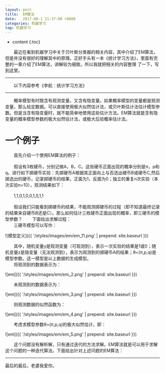 ```yaml
---
layout: post
title:  EM算法
date:   2017-08-1 21:37:00 +0800
categories: 机器学习
tag: 机器学习
---
```


* content
{:toc}


&emsp;&emsp;最近在看到机器学习中关于贝叶斯分类器的相关内容，其中介绍了EM算法，但是并没有很好的理解其中的原理。正好手头有一本《统计学习方法》，里面有完整的一章介绍了EM算法，讲解较为细致。所以我就把相关的内容整理 了一下，写到这里。
<hr>
&emsp;&emsp;以下内容参考《李航：统计学习方法》
<hr>
&emsp;&emsp;概率模型有时既含有观测变量，又含有隐变量。如果概率模型的变量都是观测变量，那么给定数据。可以直接使用极大似然估计法，或贝叶斯估计法估计模型参数。但是当含有隐变量时，就不能简单地使用这些估计方法。EM算法就是含有隐变量的概率模型参数的极大似然估计法，或极大后验概率估计法。<br>

一个例子
====================================

&emsp;&emsp;首先介绍一个使用EM算法的例子：<br><br>
&emsp;&emsp;假设有3枚硬币，分别记做A，B，C。这些硬币正面出现的概率分别是π，p和q。进行如下掷硬币实验：先掷硬币A根据其正面向上与否选出硬币B或硬币C,然后掷选出的硬币，记录掷硬币的结果，正面为1，反面为0；独立的重复n次实验（本次实验n=10），观测结果如下：<br><br>
&emsp;&emsp;1,1,0,1,0,0,1,0,1,1<br><br>
&emsp;&emsp;假设我们只能看到掷硬币的结果，不能观测掷硬币的过程（即不知道最终记录的结果来自硬币B还是C）。那么如何估计三枚硬币正面出现的概率，即三硬币的模型参数？
&emsp;&emsp;下面给出求解过程：<br>
&emsp;&emsp;三硬币模型可以写作：<br>

![模型定义]({{ '/styles/images/em/em_11.png' | prepend: site.baseurl }})

&emsp;&emsp;其中，随机变量y是观测变量（可观测到），表示一次实验的结果是1或0；随机变量z是隐变量（无法观测到），表示为观测到的掷硬币A的结果；θ=(π,p,q)是模型参数。这一模型是以上数据的生成模型。<br>
&emsp;&emsp;将观测到的数据表示为：<br>

![em]({{ '/styles/images/em/em_2.png' | prepend: site.baseurl }})

&emsp;&emsp;未观测到的数据表示为：<br>

![em]({{ '/styles/images/em/em_3.png' | prepend: site.baseurl }})

&emsp;&emsp;则观测数据的似然函数为：<br>

![em]({{ '/styles/images/em/em_4.png' | prepend: site.baseurl }})

&emsp;&emsp;考虑求模型参数θ=(π,p,q)的极大似然估计，即：<br>

![em]({{ '/styles/images/em/em_5.png' | prepend: site.baseurl }})

&emsp;&emsp;这个问题没有解析解，只有通过迭代的方法求解。EM算法就是可以用于求解这个问题的一种迭代算法。下面给出针对上述问题的EM算法：

<hr>
​最后的最后，老婆我爱你。








